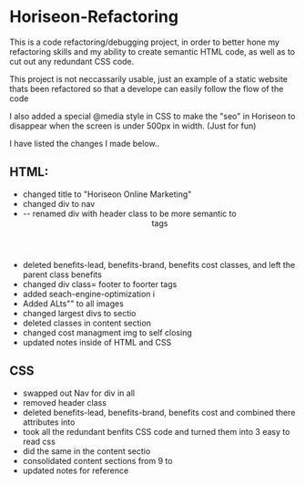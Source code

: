 # Horiseon-Refactoring

This is a code refactoring/debugging project, in order to better hone my refactoring skills and my ability to create semantic HTML code, as well as to cut out any redundant CSS code.  


This project is not neccassarily usable, just an example of a static website thats been refactored so that a develope  can easily follow the flow of the code

I also added a special @media style in CSS to make the "seo" in Horiseon to disappear when the screen is under 500px in width. (Just for fun) 

I have listed the changes I made below..


## HTML:

* changed title to "Horiseon Online Marketing"
* changed div to nav
* <div class="header">-- renamed div with header class to be more semantic to <header> tags
* deleted benefits-lead, benefits-brand, benefits cost classes, and left the parent class benefits
* changed div class= footer to foorter tags
* added seach-engine-optimization i
* Added ALts"" to all images
* changed largest divs to sectio
* deleted classes in content section
* changed cost managment img  to self closing
* updated notes inside of HTML and CSS

## CSS
* swapped out Nav for div in all
* removed header class
* deleted benefits-lead, benefits-brand, benefits cost and combined there attributes into 
* took all the redundant benfits CSS code and turned them into 3 easy to read css
* did the same in the content sectio
* consolidated content sections from 9 to 
* updated notes for reference

